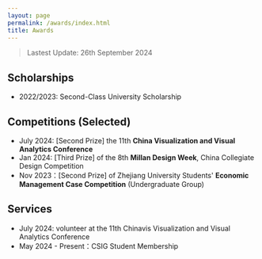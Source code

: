 ```yaml
---
layout: page
permalink: /awards/index.html
title: Awards
---
```


> Lastest Update: 26th September 2024 &nbsp;

## Scholarships
- 2022/2023: Second-Class University Scholarship


## Competitions (Selected)

- July 2024: [Second Prize] the 11th **China Visualization and Visual Analytics Conference**
- Jan 2024: [Third Prize] of the 8th **Millan Design Week**, China Collegiate Design Competition
- Nov 2023：[Second Prize] of Zhejiang University Students' **Economic Management Case Competition** (Undergraduate Group)


## Services

- July 2024: volunteer at the 11th Chinavis Visualization and Visual Analytics Conference
- May 2024 - Present：CSIG Student Membership
